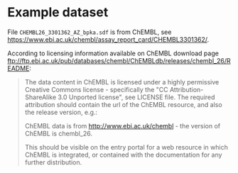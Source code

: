 Example dataset
===============

File `CHEMBL26_3301362_AZ_bpka.sdf` is from ChEMBL, see <https://www.ebi.ac.uk/chembl/assay_report_card/CHEMBL3301362/>.

According to licensing information available on ChEMBL download page 
<ftp://ftp.ebi.ac.uk/pub/databases/chembl/ChEMBLdb/releases/chembl_26/README>:

> The data content in ChEMBL is licensed under a highly permissive Creative
> Commons license - specifically the "CC Attribution-ShareAlike 3.0 Unported
> license", see LICENSE file. The required attribution should contain the url
> of the ChEMBL resource, and also the release version, e.g.:
>
> ChEMBL data is from http://www.ebi.ac.uk/chembl - the version of ChEMBL is
> chembl_26.
>
> This should be visible on the entry portal for a web resource in which
> ChEMBL is integrated, or contained with the documentation for any further
> distribution.


